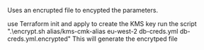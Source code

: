 Uses an encrupted file to encypted the parameters. 

use Terraform init and apply to create the KMS key
run the script ".\encrypt.sh alias/kms-cmk-alias eu-west-2 db-creds.yml db-creds.yml.encrypted"
This will generate the encrytped file


